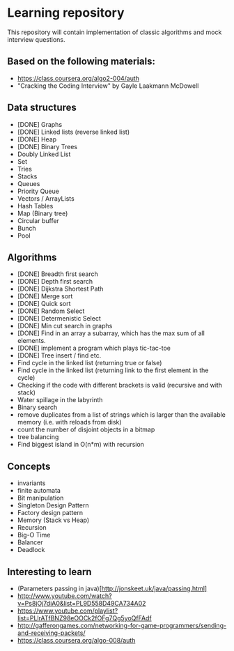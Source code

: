 # Learning repository

This repository will contain implementation of classic algorithms and mock interview questions.

## Based on the following materials:
* https://class.coursera.org/algo2-004/auth
* "Cracking the Coding Interview" by Gayle Laakmann McDowell

## Data structures
* [DONE] Graphs
* [DONE] Linked lists (reverse linked list)
* [DONE] Heap
* [DONE] Binary Trees
* Doubly Linked List
* Set
* Tries
* Stacks
* Queues
* Priority Queue
* Vectors / ArrayLists
* Hash Tables
* Map (Binary tree)
* Circular buffer
* Bunch
* Pool

## Algorithms
* [DONE] Breadth first search
* [DONE] Depth first search
* [DONE] Dijkstra Shortest Path
* [DONE] Merge sort
* [DONE] Quick sort
* [DONE] Random Select
* [DONE] Determenistic Select
* [DONE] Min cut search in graphs
* [DONE] Find in an array a subarray, which has the max sum of all elements.
* [DONE] implement a program which plays tic-tac-toe
* [DONE] Tree insert / find etc.
* Find cycle in the linked list (returning true or false)
* Find cycle in the linked list (returning link to the first element in the cycle)
* Checking if the code with different brackets is valid (recursive and with stack)
* Water spillage in the labyrinth
* Binary search
* remove duplicates from a list of strings which is larger than the available memory (i.e. with reloads from disk)
* count the number of disjoint objects in a bitmap
* tree balancing
* Find biggest island in O(n*m) with recursion

## Concepts
* invariants
* finite automata
* Bit manipulation
* Singleton Design Pattern
* Factory design pattern
* Memory (Stack vs Heap)
* Recursion
* Big-O Time
* Balancer
* Deadlock


## Interesting to learn
* (Parameters passing in java)[http://jonskeet.uk/java/passing.html]
* http://www.youtube.com/watch?v=Ps8jOj7diA0&list=PL9D558D49CA734A02
* https://www.youtube.com/playlist?list=PLlrATfBNZ98eOOCk2fOFg7Qg5yoQfFAdf
* http://gafferongames.com/networking-for-game-programmers/sending-and-receiving-packets/
* https://class.coursera.org/algo-008/auth
